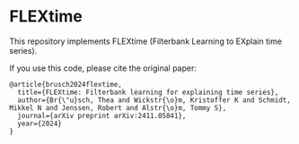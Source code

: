 # FLEXtime 

This repository implements FLEXtime (Filterbank Learning to EXplain time series). 

If you use this code, please cite the original paper:
```
@article{brusch2024flextime,
  title={FLEXtime: Filterbank learning for explaining time series},
  author={Br{\"u}sch, Thea and Wickstr{\o}m, Kristoffer K and Schmidt, Mikkel N and Jenssen, Robert and Alstr{\o}m, Tommy S},
  journal={arXiv preprint arXiv:2411.05841},
  year={2024}
}
```
